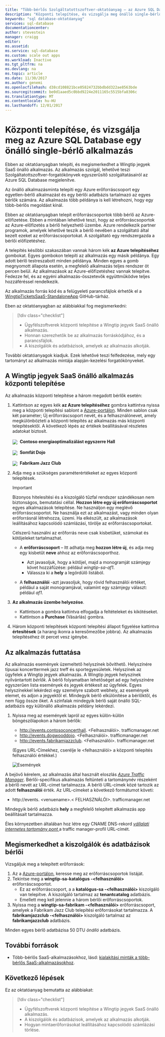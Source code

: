 ```yaml
---
title: "Több-bérlős Szolgáltatottszoftver-oktatóanyag – az Azure SQL Database |} Microsoft Docs"
description: "Központi telepítése, és vizsgálja meg önálló single-bérlő SaaS-alkalmazás, az Azure SQL Database használja."
keywords: "sql database-oktatóanyag"
services: sql-database
documentationcenter: 
author: stevestein
manager: craigg
editor: 
ms.assetid: 
ms.service: sql-database
ms.custom: scale out apps
ms.workload: Inactive
ms.tgt_pltfrm: na
ms.devlang: na
ms.topic: article
ms.date: 11/30/2017
ms.author: genemi
ms.openlocfilehash: d38cd108821bce05824732bbdbdd322ae8563bde
ms.sourcegitcommit: be0d1aaed5c0bbd9224e2011165c5515bfa8306c
ms.translationtype: MT
ms.contentlocale: hu-HU
ms.lasthandoff: 12/01/2017
---
```

# <a name="deploy-and-explore-a-standalone-single-tenant-application-that-uses-azure-sql-database"></a>Központi telepítése, és vizsgálja meg az Azure SQL Database egy önálló single-bérlő alkalmazás

Ebben az oktatóanyagban telepíti, és megismerkedhet a Wingtip jegyek SaaS önálló alkalmazás. Az alkalmazás szolgál, lehetővé teszi Szolgáltatottszoftver-forgatókönyvek egyszerűsítő szolgáltatásairól az Azure SQL Database megjelenítve.

Az önálló alkalmazásminta telepíti egy Azure erőforráscsoport egy egyetlen-bérlő alkalmazást és egy bérlői adatbázis tartalmazó az egyes bérlők számára.  Az alkalmazás több példánya is kell létrehozni, hogy egy több-bérlős megoldást kínál.

Ebben az oktatóanyagban telepít erőforráscsoportok több bérlő az Azure-előfizetése.  Ebben a mintában lehetővé teszi, hogy az erőforráscsoportok az Azure-előfizetés a bérlő helyezhető üzembe. Azure rendelkezik partner programok, amelyek lehetővé teszik a bérlő nevében a szolgáltató által kezelt ezeket az erőforráscsoportokat. A szolgáltató egy rendszergazda a bérlői előfizetéshez.

A telepítés későbbi szakaszában vannak három kék **az Azure telepítéséhez** gombokat. Egyes gombokon telepíti az alkalmazás egy másik példánya. Egy adott bérlő testreszabott minden példánya. Minden egyes a gomb megnyomott állapota esetén, a megfelelő alkalmazás teljes rendszer öt percen belül.  Az alkalmazások az Azure-előfizetéshez vannak telepítve.  Fedezze fel, és az egyéni alkalmazás-összetevők együttműködve teljes hozzáféréssel rendelkezik.

Az alkalmazás forrás kód és a felügyeleti parancsfájlok érhetők el a [WingtipTicketsSaaS-StandaloneApp](https://github.com/Microsoft/WingtipTicketsSaaS-StandaloneApp) GitHub-tárház.


Eben az oktatóanyagban az alábbiakkal fog megismerkedni:

> [!div class="checklist"]
> * Ügyfélszoftverek központi telepítése a Wingtip jegyek SaaS önálló alkalmazás.
> * Honnan szerezhetők be az alkalmazás forráskódjához, és a parancsfájlok.
> * A kiszolgálók és adatbázisok, amelyek az alkalmazás alkotják.

További oktatóanyagok kiadjuk. Ezek lehetővé teszi felfedezése, mely egy tartományt az alkalmazás mintája alapján-kezelési forgatókönyveket.   

## <a name="deploy-the-wingtip-tickets-saas-standalone-application"></a>A Wingtip jegyek SaaS önálló alkalmazás központi telepítése

Az alkalmazás központi telepítése a három megadott bérlők esetén:

1. Kattintson az egyes kék **az Azure telepítéséhez** gombra kattintva nyissa meg a központi telepítési sablont a [Azure-portálon](https://portal.azure.com). Minden sablon csak két paraméter; Új erőforráscsoport nevét, és a felhasználónevet, amely megkülönbözteti a központi telepítés az alkalmazás más központi telepítésektől. A következő lépés az értékek beállításával részletes adatokat biztosít.<br><br>
    <a href="http://aka.ms/deploywingtipsa-contoso" target="_blank"><img style="vertical-align:middle" src="media/saas-standaloneapp-get-started-deploy/deploy.png"/></a>&nbsp; **Contoso energiaoptimalizálást egyszerre Hall**
<br><br>
    <a href="http://aka.ms/deploywingtipsa-dogwood" target="_blank"><img style="vertical-align:middle" src="media/saas-standaloneapp-get-started-deploy/deploy.png"/></a>&nbsp; **Somfát Dojo**
<br><br>
    <a href="http://aka.ms/deploywingtipsa-fabrikam" target="_blank"><img style="vertical-align:middle" src="media/saas-standaloneapp-get-started-deploy/deploy.png"/></a>&nbsp; **Fabrikam Jazz Club**

2. Adja meg a szükséges paraméterértékeket az egyes központi telepítések.

    > [!IMPORTANT]
    > Bizonyos hitelesítési és a kiszolgáló tűzfal rendszer szándékosan nem biztonságos, bemutatási céllal. **Hozzon létre egy új erőforráscsoportot** egyes alkalmazások telepítése.  Ne használjon egy meglévő erőforráscsoportot. Ne használja ezt az alkalmazást, vagy minden olyan erőforrásnál létrehozza, üzemi. Ha elkészült, az alkalmazások leállításához kapcsolódó számlázási, törölje az erőforráscsoportokat.

    Célszerű használni az erőforrás neve csak kisbetűket, számokat és kötőjeleket tartalmazhat.
    * A **erőforráscsoport** – Itt adhatja meg **hozzon létre új**, és adja meg egy kisbetűt **neve** ahhoz az erőforráscsoporthoz.
        * Azt javasoljuk, hogy a kötőjel, majd a monogramját számjegy követ hozzáfűzése: például *wingtip-sa-af1*.
        * Válassza ki a **hely** a legördülő listából.

    * A **felhasználói** -azt javasoljuk, hogy rövid felhasználói értéket, például a saját monogramjával, valamint egy számjegy választ: például *af1*.


3. **Az alkalmazás üzembe helyezése**.

    * Kattintson a gombra kattintva elfogadja a feltételeket és kikötéseket.
    * Kattintson a **Purchase** (Vásárlás) gombra.

4. Három központi telepítések központi telepítési állapot figyelése kattintva **értesítések** (a harang ikonra a keresőmezőbe jobbra). Az alkalmazás telepítéséhez öt percet vesz igénybe.


## <a name="run-the-application"></a>Az alkalmazás futtatása

Az alkalmazás események üzemeltető helyszínek bővíthető. Helyszínére típusai koncerttermek jazz treff és sportegyesületek. Helyszínek az ügyfelek a Wingtip jegyek alkalmazás. A Wingtip jegyek helyszínek nyilvántartott *bérlők*. A bérlő folyamatban lehetőséget ad egy helyszínére egyszerűen lista események és jegyek értékesít az ügyfelek. Egyes helyszínekkel lekérdezi egy személyre szabott webhely, az események elemet, és adjon a jegyektől el. Mindegyik bérlő elkülönítése a bérlőktől, és nem függ össze őket. A színfalak mindegyik bérlő saját önálló SQL-adatbázis egy különálló alkalmazás példány lekérdezi.

1. Nyissa meg az események lapról az egyes külön-külön böngészőlapokon a három bérlők:

    - http://events.contosoconcerthall. &lt;Felhasználói&gt;. trafficmanager.net
    - http://events.dogwooddojo. &lt;Felhasználói&gt;. trafficmanager.net
    - http://events.fabrikamjazzclub. &lt;Felhasználói&gt;. trafficmanager.net

    (Egyes URL-Címekhez, cserélje le &lt;felhasználói&gt; a központi telepítés felhasználói értékkel.)

   ![Események](./media/saas-standaloneapp-get-started-deploy/fabrikam.png)

A bejövő kérelem, az alkalmazás által használt eloszlás [ *Azure Traffic Manager*](../traffic-manager/traffic-manager-overview.md). Bérlői-specifikus alkalmazás feltünteti a tartománynév részeként a bérlő nevét az URL-címet tartalmazza. A bérlő URL-címek közé tartozik az adott **felhasználói** érték. Az URL-címeket a következő formátumot követi:
- http://events. &lt;venuename&gt;.&lt; FELHASZNÁLÓI&gt;. trafficmanager.net

Mindegyik bérlő adatbázis **hely** a megfelelő telepített alkalmazás app beállításait tartalmazza.

Éles környezetben általában hoz létre egy CNAME DNS-rekord [ *vállalati internetes tartomány pont* ](../traffic-manager/traffic-manager-point-internet-domain.md) a traffic manager-profil URL-címét.


## <a name="explore-the-servers-and-tenant-databases"></a>Megismerkedhet a kiszolgálók és adatbázisok bérlői

Vizsgáljuk meg a telepített erőforrások:

1. Az a [Azure-portálon](http://portal.azure.com), keresse meg az erőforráscsoportok listáját.
2. Tekintse meg a **wingtip-sa-katalógus -&lt;felhasználói&gt;**  erőforráscsoportot.
    - Ez az erőforráscsoport, a a **katalógus-sa -&lt;felhasználói&gt;**  kiszolgáló van telepítve. A kiszolgáló tartalmaz az **tenantcatalog** adatbázis.
    - Emellett meg kell jelennie a három bérlői erőforráscsoportok.
3. Nyissa meg a **wingtip-sa-fabrikam -&lt;felhasználói&gt;**  erőforráscsoport, amelyek a Fabrikam Jazz Club telepítési erőforrásokat tartalmazza.  A **fabrikamjazzclub -&lt;felhasználói&gt;**  kiszolgáló tartalmaz az **fabrikamjazzclub** adatbázis.

Minden egyes bérlő adatbázisa 50 DTU *önálló* adatbázis.

## <a name="additional-resources"></a>További források

<!--
* Additional [tutorials that build on the Wingtip SaaS application](sql-database-wtp-overview.md#sql-database-wingtip-saas-tutorials)
* To learn about elastic pools, see [*What is an Azure SQL elastic pool*](https://docs.microsoft.com/azure/sql-database/sql-database-elastic-pool)
* To learn about elastic jobs, see [*Managing scaled-out cloud databases*](https://docs.microsoft.com/azure/sql-database/sql-database-elastic-jobs-overview)
-->

- Több-bérlős SaaS-alkalmazásokhoz, lásd: [kialakítási minták a több-bérlős SaaS-alkalmazásokhoz](saas-tenancy-app-design-patterns.md).


## <a name="next-steps"></a>Következő lépések

Ez az oktatóanyag bemutatta az alábbiakat:

> [!div class="checklist"]
> * Ügyfélszoftverek központi telepítése a Wingtip jegyek SaaS önálló alkalmazás.
> * A kiszolgálók és adatbázisok, amelyek az alkalmazás alkotják.
> * Hogyan mintaerőforrásokat leállításához kapcsolódó számlázási törlése.

